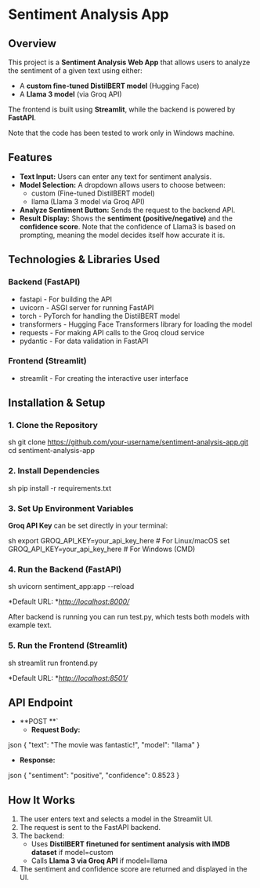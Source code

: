 # Sentiment Analysis App

## Overview

This project is a **Sentiment Analysis Web App** that allows users to analyze the sentiment of a given text using either:

- A **custom fine-tuned DistilBERT model** (Hugging Face)
- A **Llama 3 model** (via Groq API)

The frontend is built using **Streamlit**, while the backend is powered by **FastAPI**.

Note that the code has been tested to work only in Windows machine.

## Features

- **Text Input:** Users can enter any text for sentiment analysis.
- **Model Selection:** A dropdown allows users to choose between:
  - custom (Fine-tuned DistilBERT model)
  - llama (Llama 3 model via Groq API)
- **Analyze Sentiment Button:** Sends the request to the backend API.
- **Result Display:** Shows the **sentiment (positive/negative)** and the **confidence score**.
Note that the confidence of Llama3 is based on prompting, meaning the model decides itself how accurate it is.
## Technologies & Libraries Used

### Backend (FastAPI)

- fastapi - For building the API
- uvicorn - ASGI server for running FastAPI
- torch - PyTorch for handling the DistilBERT model
- transformers - Hugging Face Transformers library for loading the model
- requests - For making API calls to the Groq cloud service
- pydantic - For data validation in FastAPI

### Frontend (Streamlit)

- streamlit - For creating the interactive user interface

## Installation & Setup

### 1. Clone the Repository

sh
git clone https://github.com/your-username/sentiment-analysis-app.git
cd sentiment-analysis-app


### 2. Install Dependencies

sh
pip install -r requirements.txt


### 3. Set Up Environment Variables

 **Groq API Key** can be set directly in your terminal:

sh
export GROQ_API_KEY=your_api_key_here  # For Linux/macOS
set GROQ_API_KEY=your_api_key_here    # For Windows (CMD)


### 4. Run the Backend (FastAPI)

sh
uvicorn sentiment_app:app --reload


*Default URL: *[*http://localhost:8000/*](http://localhost:8000/)


After backend is running you can run test.py, which tests both models with example text. 

### 5. Run the Frontend (Streamlit)

sh
streamlit run frontend.py


*Default URL: *[*http://localhost:8501/*](http://localhost:8501/)

## API Endpoint

- **POST **`
  - **Request Body:**
    
json
    {
      "text": "The movie was fantastic!",
      "model": "llama"
    }

  - **Response:**
    
json
    {
      "sentiment": "positive",
      "confidence": 0.8523
    }


## How It Works

1. The user enters text and selects a model in the Streamlit UI.
2. The request is sent to the FastAPI backend.
3. The backend:
   - Uses **DistilBERT finetuned for sentiment analysis with IMDB dataset** if model=custom
   - Calls **Llama 3 via Groq API** if model=llama
4. The sentiment and confidence score are returned and displayed in the UI.
